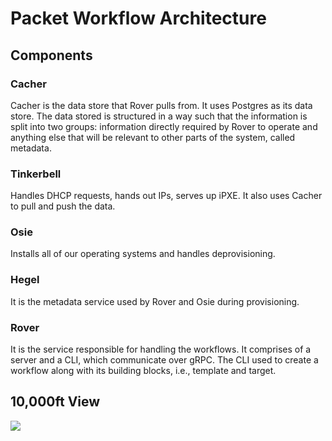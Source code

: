 # Packet Workflow Architecture


## Components

### Cacher

Cacher is the data store that Rover pulls from. It uses Postgres as its data store. The data stored is structured in a way such that the information is split into two groups: information directly required by Rover to operate and anything else that will be relevant to other parts of the system, called metadata. 


### Tinkerbell

Handles DHCP requests, hands out IPs, serves up iPXE. It also uses Cacher to pull and push the data. 

### Osie

Installs all of our operating systems and handles deprovisioning.

### Hegel

It is the metadata service used by Rover and Osie during provisioning.

### Rover

It is the service responsible for handling the workflows. It comprises of a server and a CLI, which communicate over gRPC. The CLI used to create a workflow along with its building blocks, i.e., template and target.

## 10,000ft View

![](https://github.com/packethost/rover/blob/documentation/docs/img/workflow-architecture.png)